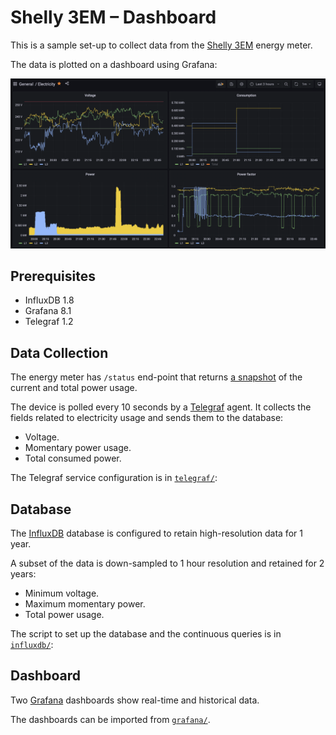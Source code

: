 # Shelly 3EM – Dashboard

This is a sample set-up to collect data from the [Shelly 3EM](https://shelly.cloud/products/shelly-3em-smart-home-automation-energy-meter/) energy meter.

The data is plotted on a dashboard using Grafana:

![Dashboard sample](dashboard.png)

## Prerequisites

* InfluxDB 1.8
* Grafana 8.1
* Telegraf 1.2

## Data Collection

The energy meter has `/status` end-point that returns [a snapshot](/tsvetomir/shelly-em3/blob/master/status-sample.json) of the current and total power usage.

The device is polled every 10 seconds by a [Telegraf](https://docs.influxdata.com/telegraf/v1.20/) agent. It collects the fields related to electricity usage and sends them to the database:

* Voltage.
* Momentary power usage.
* Total consumed power.

The Telegraf service configuration is in [`telegraf/`](/tsvetomir/shelly-em3/tree/master/telegraf):

## Database

The [InfluxDB](https://docs.influxdata.com/influxdb/v1.8/) database is configured to retain high-resolution data for 1 year.

A subset of the data is down-sampled to 1 hour resolution and retained for 2 years:
* Minimum voltage.
* Maximum momentary power.
* Total power usage.

The script to set up the database and the continuous queries is in [`influxdb/`](/tsvetomir/shelly-em3/tree/master/influxdb):

## Dashboard

Two [Grafana](https://grafana.com/docs/grafana/latest/) dashboards show real-time and historical data.

The dashboards can be imported from [`grafana/`](https://github.com/tsvetomir/shelly-em3/tree/master/grafana).

